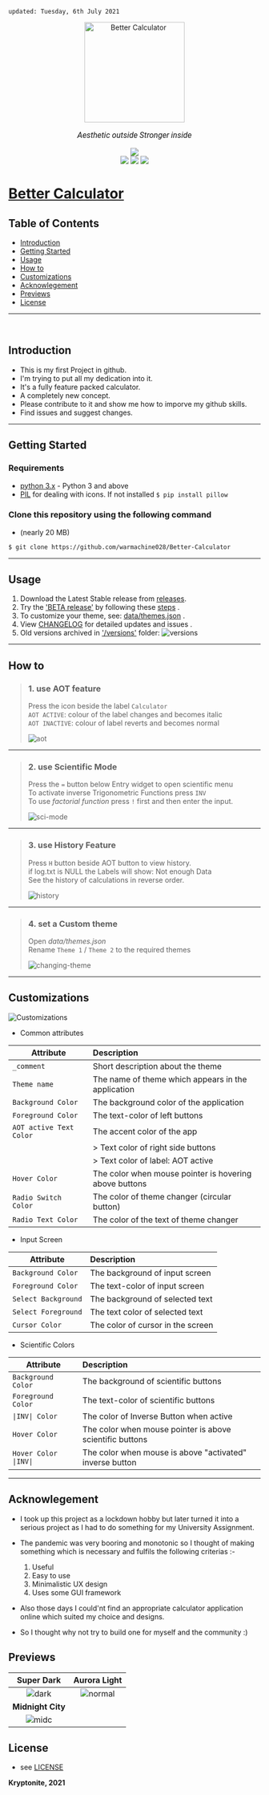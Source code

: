     updated: Tuesday, 6th July 2021

<div align="center">
  <a href="https://warmachine028.github.io/Better-Calculator/"><img width=200 src="icon/icon.png" alt="Better Calculator"> </a>
  <p style="font-family: roboto, calibri; font-size:12pt; font-style:italic"> Aesthetic outside Stronger inside </p>
  <a> <img src="https://img.shields.io/github/v/release/warmachine028/Better-Calculator"> </a>   
    <br>
  <a> <img src="https://img.shields.io/github/stars/warmachine028/Better-Calculator?color=lawngreen"> </a>  
  <a> <img src="https://img.shields.io/github/license/warmachine028/Better-Calculator?color=orange"> </a>  
  <a href="https://github.com/warmachine028/Better-Calculator/releases"><img src="https://img.shields.io/github/forks/warmachine028/Better-Calculator?color=cyan"> </a>  
</div>
    
 
# [Better Calculator](https://github.com/warmachine028/Better-Calculator)

## Table of Contents

- [Introduction](#introduction)
- [Getting Started](#getting-started)
- [Usage](#usage)
- [How to](#how-to)
- [Customizations](#customizations)
- [Acknowlegement](#acknowlegement)
- [Previews](#previews)
- [License](#License)

---

<br>

## Introduction

- This is my first Project in github.
- I'm trying to put all my dedication into it.
- It's a fully feature packed calculator.
- A completely new concept.
- Please contribute to it and show me how to imporve my github skills.
- Find issues and suggest changes.

---

## Getting Started

### Requirements

- [python 3.x] - Python 3 and above
- [PIL] for dealing with icons. If not installed `$ pip install pillow`

### Clone this repository using the following command

- (nearly 20 MB)

```sh
$ git clone https://github.com/warmachine028/Better-Calculator
```

---

## Usage

1. Download the Latest Stable release from [releases].
2. Try the ['BETA release'](main.py) by following these [steps](###2.-downloading) .
3. To customize your theme, see: [data/themes.json](data/themes.json) .
4. View [CHANGELOG](.github/CHANGELOG.md) for detailed updates and issues .
5. Old versions archived in ['/versions'](versions) folder:
   ![versions](img/screen-versions.png)

---

## How to

> ### 1. use AOT feature
>
> Press the icon beside the label `Calculator`  
> `AOT ACTIVE`: colour of the label changes and becomes italic  
> `AOT INACTIVE`: colour of label reverts and becomes normal
>
> ![aot](img/AOT.gif)

---

> ### 2. use Scientific Mode
>
> Press the `=` button below Entry widget to open scientific menu  
> To activate inverse Trigonometric Functions press `INV`  
> To use _factorial function_ press `!` first and then enter the input.
>
> ![sci-mode](img/scientific_mode.gif)

---

> ### 3. use History Feature
>
> Press `H` button beside AOT button to view history.  
> if log.txt is NULL the Labels will show: Not enough Data  
> See the history of calculations in reverse order.
>
> ![history](img/history.gif)

---

> ### 4. set a Custom theme
>
> Open _data/themes.json_  
> Rename `Theme 1` / `Theme 2` to the required themes
>
> ![changing-theme](img/setting_themes.gif)

---

## Customizations

![Customizations](img/customization.gif)

- Common attributes

| Attribute               | Description                                            |
| ----------------------- | :----------------------------------------------------- |
| `_comment`              | Short description about the theme                      |
| `Theme name`            | The name of theme which appears in the application     |
| `Background Color`      | The background color of the application                |
| `Foreground Color`      | The text-color of left buttons                         |
| `AOT active Text Color` | The accent color of the app                            |
|                         | > Text color of right side buttons                     |
|                         | > Text color of label: AOT active                      |
| `Hover Color`           | The color when mouse pointer is hovering above buttons |
| `Radio Switch Color`    | The color of theme changer (circular button)           |
| `Radio Text Color`      | The color of the text of theme changer                 |

- Input Screen

| Attribute           | Description                       |
| ------------------- | :-------------------------------- |
| `Background Color`  | The background of input screen    |
| `Foreground Color`  | The text-color of input screen    |
| `Select Background` | The background of selected text   |
| `Select Foreground` | The text color of selected text   |
| `Cursor Color`      | The color of cursor in the screen |

- Scientific Colors

| Attribute             | Description                                              |
| --------------------- | :------------------------------------------------------- |
| `Background Color`    | The background of scientific buttons                     |
| `Foreground Color`    | The text-color of scientific buttons                     |
| `\|INV\| Color`       | The color of Inverse Button when active                  |
| `Hover Color`         | The color when mouse pointer is above scientific buttons |
| `Hover Color \|INV\|` | The color when mouse is above "activated" inverse button |

---

## Acknowlegement

- I took up this project as a lockdown hobby but later turned it into a serious project as I had to do something for my University Assignment.
- The pandemic was very booring and monotonic so I thought of making something which is necessary and fulfils the following criterias :-

  1. Useful
  2. Easy to use
  3. Minimalistic UX design
  4. Uses some GUI framework

- Also those days I could'nt find an appropriate calculator application online which suited my choice and designs.
- So I thought why not try to build one for myself and the community :)

## Previews

|             **Super Dark**              |           **Aurora Light**           |
| :-------------------------------------: | :----------------------------------: |
| ![dark](img/screen-calculator-dark.png) | ![normal](img/screen-calculator.png) |
|            **Midnight City**            |                                      |
|     ![midc](img/midnight-city.jpg)      |                                      |

## License

- see [LICENSE](LICENSE)

**Kryptonite, 2021**

<!-- Links  -->

[releases]: https://github.com/warmachine028/Better-Calculator/releases
[python 3.x]: https://www.python.org/downloads/release/python-396/
[pil]: https://pypi.org/project/Pillow
